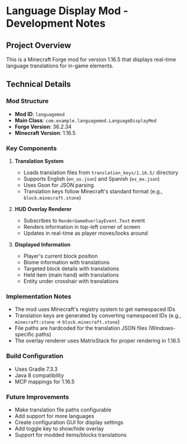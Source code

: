 # Language Display Mod - Development Notes

## Project Overview
This is a Minecraft Forge mod for version 1.16.5 that displays real-time language translations for in-game elements.

## Technical Details

### Mod Structure
- **Mod ID**: `languagemod`
- **Main Class**: `com.example.languagemod.LanguageDisplayMod`
- **Forge Version**: 36.2.34
- **Minecraft Version**: 1.16.5

### Key Components

1. **Translation System**
   - Loads translation files from `translation_keys/1.16.5/` directory
   - Supports English (`en_us.json`) and Spanish (`es_mx.json`)
   - Uses Gson for JSON parsing
   - Translation keys follow Minecraft's standard format (e.g., `block.minecraft.stone`)

2. **HUD Overlay Renderer**
   - Subscribes to `RenderGameOverlayEvent.Text` event
   - Renders information in top-left corner of screen
   - Updates in real-time as player moves/looks around

3. **Displayed Information**
   - Player's current block position
   - Biome information with translations
   - Targeted block details with translations
   - Held item (main hand) with translations
   - Entity under crosshair with translations

### Implementation Notes

- The mod uses Minecraft's registry system to get namespaced IDs
- Translation keys are generated by converting namespaced IDs (e.g., `minecraft:stone` → `block.minecraft.stone`)
- File paths are hardcoded for the translation JSON files (Windows-specific paths)
- The overlay renderer uses MatrixStack for proper rendering in 1.16.5

### Build Configuration
- Uses Gradle 7.3.3
- Java 8 compatibility
- MCP mappings for 1.16.5

### Future Improvements
- Make translation file paths configurable
- Add support for more languages
- Create configuration GUI for display settings
- Add toggle key to show/hide overlay
- Support for modded items/blocks translations